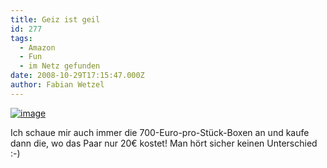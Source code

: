 ```yaml
---
title: Geiz ist geil
id: 277
tags:
  - Amazon
  - Fun
  - im Netz gefunden
date: 2008-10-29T17:15:47.000Z
author: Fabian Wetzel
---
```


[![image](https://az275061.vo.msecnd.net/blogmedia/2008/10/image3.png)](http://www.amazon.de/gp/product/B00080ZTK8?ie=UTF8&amp;tag=fabsenetfabse-21&amp;linkCode=as2&amp;camp=1638&amp;creative=19454&amp;creativeASIN=B00080ZTK8) 

Ich schaue mir auch immer die 700-Euro-pro-Stück-Boxen an und kaufe dann die, wo das Paar nur 20€ kostet! Man hört sicher keinen Unterschied :-)
